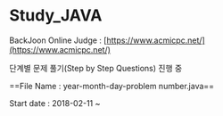 # Study_JAVA

BackJoon Online Judge : [https://www.acmicpc.net/](https://www.acmicpc.net/)

단계별 문제 풀기(Step by Step Questions) 진행 중

==File Name : year-month-day-problem number.java==

Start date : 2018-02-11 ~